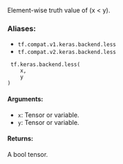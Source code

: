 
Element-wise truth value of (x < y).
### Aliases:
- `tf.compat.v1.keras.backend.less`
- `tf.compat.v2.keras.backend.less`

```
 tf.keras.backend.less(
    x,
    y
)
```
#### Arguments:
- `x`: Tensor or variable.
- `y`: Tensor or variable.
#### Returns:

A bool tensor.
